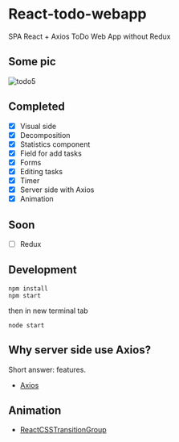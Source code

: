 # React-todo-webapp
SPA React + Axios ToDo Web App without Redux

Some pic
------
![todo5](https://cloud.githubusercontent.com/assets/23314692/24155528/c824b122-0e5c-11e7-8ccf-1228d6e5ff48.jpg)


## Completed
- [x] Visual side
- [x] Decomposition
- [x] Statistics component
- [x] Field for add tasks
- [x] Forms
- [x] Editing tasks
- [x] Timer
- [x] Server side with Axios
- [x] Animation

## Soon

- [ ] Redux

## Development

```
npm install
npm start
```
then in new terminal tab

```
node start
```

## Why server side use Axios?
Short answer:  features.
- [Axios](https://github.com/mzabriskie/axios)

## Animation
- [ReactCSSTransitionGroup](https://www.npmjs.com/package/react-addons-css-transition-group)

